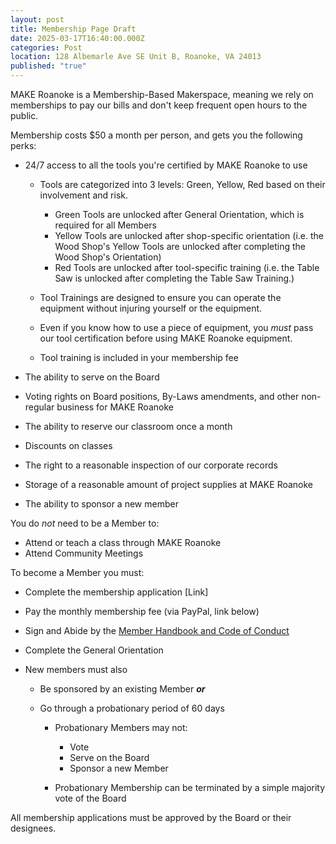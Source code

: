 ```yaml
---
layout: post
title: Membership Page Draft
date: 2025-03-17T16:40:00.000Z
categories: Post
location: 128 Albemarle Ave SE Unit B, Roanoke, VA 24013
published: "true"
---
```

MAKE Roanoke is a Membership-Based Makerspace, meaning we rely on memberships to pay our bills and don't keep frequent open hours to the public. 

Membership costs $50 a month per person, and gets you the following perks:

* 24/7 access to all the tools you're certified by MAKE Roanoke to use

  * Tools are categorized into 3 levels: Green, Yellow, Red based on their involvement and risk.

    * Green Tools are unlocked after General Orientation, which is required for all Members
    * Yellow Tools are unlocked after shop-specific orientation (i.e. the Wood Shop's Yellow Tools are unlocked after completing the Wood Shop's Orientation)
    * Red Tools are unlocked after tool-specific training (i.e. the Table Saw is unlocked after completing the Table Saw Training.)
  * Tool Trainings are designed to ensure you can operate the equipment without injuring yourself or the equipment. 
  * Even if you know how to use a piece of equipment, you *must* pass our tool certification before using MAKE Roanoke equipment. 
  * Tool training is included in your membership fee
* The ability to serve on the Board
* Voting rights on Board positions, By-Laws amendments, and other non-regular business for MAKE Roanoke
* The ability to reserve our classroom once a month
* Discounts on classes
* The right to a reasonable inspection of our corporate records
* Storage of a reasonable amount of project supplies at MAKE Roanoke
* The ability to sponsor a new member

You do *not* need to be a Member to:

* Attend or teach a class through MAKE Roanoke
* Attend Community Meetings

To become a Member you must:

* Complete the membership application \[Link]
* Pay the monthly membership fee (via PayPal, link below)
* Sign and Abide by the [Member Handbook and Code of Conduct](https://mkroa.org/handbook) 
* Complete the General Orientation
* New members must also

  * Be sponsored by an existing Member ***or***
  * Go through a probationary period of 60 days

    * Probationary Members may not:

      * Vote
      * Serve on the Board
      * Sponsor a new Member
    * Probationary Membership can be terminated by a simple majority vote of the Board

All membership applications must be approved by the Board or their designees.

<div id="paypal-button-container-P-4AY37020GX411563JMYQGVBA"></div>
<script src="https://www.paypal.com/sdk/js?client-id=AQW23-9eYnJlE8qYmH7NSlhuTA_rXxNtZGGeOiCIEjuAyHCTHe3fH4TEspdUAGNdk2F8-xZULbthoGZP&vault=true&intent=subscription" data-sdk-integration-source="button-factory"></script>
<script>
  paypal.Buttons({
      style: {
          shape: 'rect',
          color: 'gold',
          layout: 'vertical',
          label: 'subscribe'
      },
      createSubscription: function(data, actions) {
        return actions.subscription.create({
          /* Creates the subscription */
          plan_id: 'P-4AY37020GX411563JMYQGVBA'
        });
      },
      onApprove: function(data, actions) {
        //alert(data.subscriptionID); // You can add optional success message for the subscriber here
      }
  }).render('#paypal-button-container-P-4AY37020GX411563JMYQGVBA'); // Renders the PayPal button
</script>
